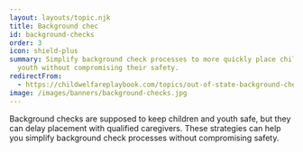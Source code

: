```yaml
---
layout: layouts/topic.njk
title: Background chec
id: background-checks
order: 3
icon: shield-plus
summary: Simplify background check processes to more quickly place children and
  youth without compromising their safety.
redirectFrom:
  - https://childwelfareplaybook.com/topics/out-of-state-background-checks/
image: /images/banners/background-checks.jpg
---
```


Background checks are supposed to keep children and youth safe, but they can delay placement with qualified caregivers. These strategies can help you simplify background check processes without compromising safety.
